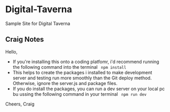 # Digital-Taverna
Sample Site for Digital Taverna

## Craig Notes
Hello,

- If you're installing this onto a coding platfomr, i'd recommend running the following command into the terminal `` npm install``
- This helps to create the packages i installed to make development server and testing run more smoothly than the Git deploy method. Otherwise, ignore the server.js and package files.
- If you do install the packages, you can run a dev server on your local pc bu ussing the following command in your terminal `` npm run dev``

Cheers,
Craig